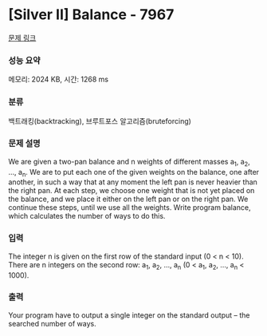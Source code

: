 # [Silver II] Balance - 7967 

[문제 링크](https://www.acmicpc.net/problem/7967) 

### 성능 요약

메모리: 2024 KB, 시간: 1268 ms

### 분류

백트래킹(backtracking), 브루트포스 알고리즘(bruteforcing)

### 문제 설명

<p>We are given a two-pan balance and n weights of different masses a<sub>1</sub>, a<sub>2</sub>, …, a<sub>n</sub>. We are to put each one of the given weights on the balance, one after another, in such a way that at any moment the left pan is never heavier than the right pan. At each step, we choose one weight that is not yet placed on the balance, and we place it either on the left pan or on the right pan. We continue these steps, until we use all the weights. Write program balance, which calculates the number of ways to do this.</p>

### 입력 

 <p>The integer n is given on the first row of the standard input (0 < n < 10). There are n integers on the second row: a<sub>1</sub>, a<sub>2</sub>, …, a<sub>n</sub> (0 < a<sub>1</sub>, a<sub>2</sub>, …, a<sub>n</sub> < 1000).</p>

### 출력 

 <p>Your program have to output a single integer on the standard output – the searched number of ways.</p>

